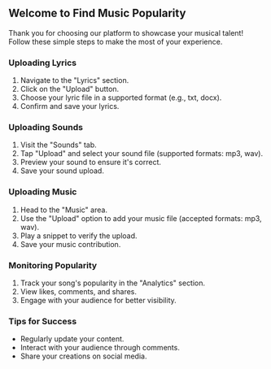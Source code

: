 ## Welcome to Find Music Popularity

Thank you for choosing our platform to showcase your musical talent! Follow these simple steps to make the most of your experience.

### Uploading Lyrics
1. Navigate to the "Lyrics" section.
2. Click on the "Upload" button.
3. Choose your lyric file in a supported format (e.g., txt, docx).
4. Confirm and save your lyrics.

### Uploading Sounds
1. Visit the "Sounds" tab.
2. Tap "Upload" and select your sound file (supported formats: mp3, wav).
3. Preview your sound to ensure it's correct.
4. Save your sound upload.

### Uploading Music
1. Head to the "Music" area.
2. Use the "Upload" option to add your music file (accepted formats: mp3, wav).
3. Play a snippet to verify the upload.
4. Save your music contribution.

### Monitoring Popularity
1. Track your song's popularity in the "Analytics" section.
2. View likes, comments, and shares.
3. Engage with your audience for better visibility.

### Tips for Success
- Regularly update your content.
- Interact with your audience through comments.
- Share your creations on social media.
